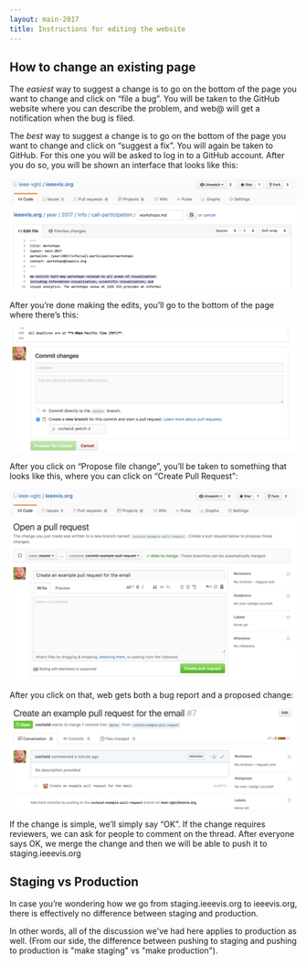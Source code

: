 ```yaml
---
layout: main-2017
title: Instructions for editing the website
---
```


<style type="text/css">
img {
width: 620px;
}
</style>

## How to change an existing page

The *easiest* way to suggest a change is to go on the bottom of the page you want to change and click on “file a bug”. You will be taken to the GitHub website where you can describe the problem, and web@ will get a notification when the bug is filed.

The *best* way to suggest a change is to go on the bottom of the page you want to change and click on “suggest a fix”. You will again be taken to GitHub. For this one you will be asked to log in to a GitHub account. After you do so, you will be shown an interface that looks like this:

![](attachments/instructions-1.png)

After you’re done making the edits, you’ll go to the bottom of the page where there’s this:

![](attachments/instructions-2.png)

After you click on “Propose file change”, you’ll be taken to something that looks like this, where you can click on “Create Pull Request":

![](attachments/instructions-3.png)

After you click on that, web gets both a bug report and a proposed change:

![](attachments/instructions-4.png)

If the change is simple, we’ll simply say “OK”. If the change requires reviewers, we can ask for people to comment on the thread. After everyone says OK, we merge the change and then we will be able to push it to staging.ieeevis.org

## Staging vs Production

In case you’re wondering how we go from staging.ieeevis.org to ieeevis.org, there is effectively no difference between staging and production. 

In other words, all of the discussion we've had here applies to production as well. 
(From our side, the difference between pushing to staging and pushing to production is "make staging" vs "make production").
